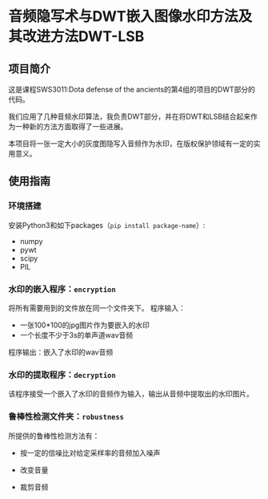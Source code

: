 # 音频隐写术与DWT嵌入图像水印方法及其改进方法DWT-LSB
## 项目简介

这是课程SWS3011:Dota defense of the ancients的第4组的项目的DWT部分的代码。

我们应用了几种音频水印算法，我负责DWT部分，并在将DWT和LSB结合起来作为一种新的方法方面取得了一些进展。

本项目将一张一定大小的灰度图隐写入音频作为水印，在版权保护领域有一定的实用意义。
## 使用指南
### 环境搭建

安装Python3和如下packages（`pip install package-name`）:
- numpy 
- pywt 
- scipy
- PIL 

### 水印的嵌入程序：`encryption`
将所有需要用到的文件放在同一个文件夹下。
程序输入：
- 一张100*100的jpg图片作为要嵌入的水印
- 一个长度不少于3s的单声道wav音频

程序输出：嵌入了水印的wav音频

### 水印的提取程序：`decryption`
该程序接受一个嵌入了水印的音频作为输入，输出从音频中提取出的水印图片。

### 鲁棒性检测文件夹：`robustness`
所提供的鲁棒性检测方法有：

- 按一定的信噪比对给定采样率的音频加入噪声

- 改变音量
- 裁剪音频